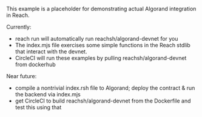 This example is a placeholder for demonstrating actual Algorand integration in Reach.

Currently:

* reach run will automatically run reachsh/algorand-devnet for you
* The index.mjs file exercises some simple functions in the Reach stdlib that interact with the devnet.
* CircleCI will run these examples by pulling reachsh/algorand-devnet from dockerhub

Near future:

* compile a nontrivial index.rsh file to Algorand; deploy the contract & run the backend via index.mjs
* get CircleCI to build reachsh/algorand-devnet from the Dockerfile and test this using that

